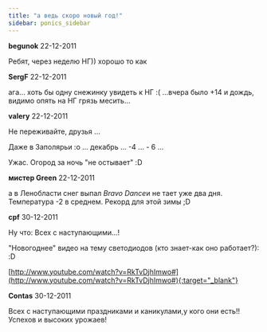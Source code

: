 ```yaml
---
title: "а ведь скоро новый год!"
sidebar: ponics_sidebar
---
```


**begunok** 22-12-2011

Ребят, через неделю НГ)) хорошо то как


**SergF** 22-12-2011

ага... хоть бы одну снежинку увидеть к НГ :( ...вчера было +14 и дождь, видимо опять на НГ грязь месить... 


**valery** 22-12-2011

Не переживайте, друзья ... 

Даже в Заполярьи :o ... декабрь ... -4 ... - 6 ... 

Ужас. Огород за ночь "не остывает" :D


**мистер Green** 22-12-2011

а в Ленобласти снег выпал *Bravo* *Dance*и не тает уже два дня. Температура -2 в среднем. Рекорд для этой зимы ;D


**cpf** 30-12-2011

Ну что: Всех с наступающими...!

"Новогоднее" видео на тему светодиодов (кто знает-как оно работает?): :D

[http://www.youtube.com/watch?v=RkTvDjhImwo#](http://www.youtube.com/watch?v=RkTvDjhImwo#){:target="_blank"}


**Contas** 30-12-2011

 Всех с наступающими праздниками и каникулами,у кого они есть!!Успехов и высоких урожаев!


